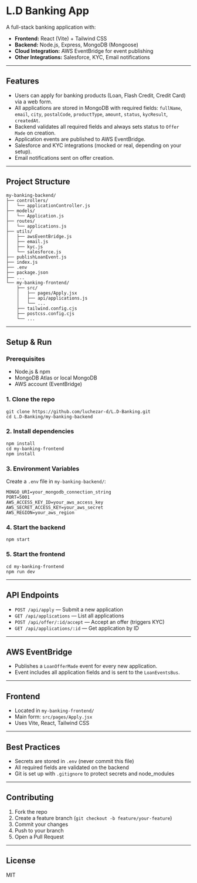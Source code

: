 # L.D Banking App

A full-stack banking application with:
- **Frontend:** React (Vite) + Tailwind CSS
- **Backend:** Node.js, Express, MongoDB (Mongoose)
- **Cloud Integration:** AWS EventBridge for event publishing
- **Other Integrations:** Salesforce, KYC, Email notifications

---

## Features
- Users can apply for banking products (Loan, Flash Credit, Credit Card) via a web form.
- All applications are stored in MongoDB with required fields: `fullName`, `email`, `city`, `postalCode`, `productType`, `amount`, `status`, `kycResult`, `createdAt`.
- Backend validates all required fields and always sets status to `Offer Made` on creation.
- Application events are published to AWS EventBridge.
- Salesforce and KYC integrations (mocked or real, depending on your setup).
- Email notifications sent on offer creation.

---

## Project Structure

```
my-banking-backend/
├── controllers/
│   └── applicationController.js
├── models/
│   └── Application.js
├── routes/
│   └── applications.js
├── utils/
│   ├── awsEventBridge.js
│   ├── email.js
│   ├── kyc.js
│   └── salesforce.js
├── publishLoanEvent.js
├── index.js
├── .env
├── package.json
├── ...
└── my-banking-frontend/
    ├── src/
    │   ├── pages/Apply.jsx
    │   ├── api/applications.js
    │   └── ...
    ├── tailwind.config.cjs
    ├── postcss.config.cjs
    └── ...
```

---

## Setup & Run

### Prerequisites
- Node.js & npm
- MongoDB Atlas or local MongoDB
- AWS account (EventBridge)

### 1. Clone the repo
```
git clone https://github.com/luchezar-d/L.D-Banking.git
cd L.D-Banking/my-banking-backend
```

### 2. Install dependencies
```
npm install
cd my-banking-frontend
npm install
```

### 3. Environment Variables
Create a `.env` file in `my-banking-backend/`:
```
MONGO_URI=your_mongodb_connection_string
PORT=5001
AWS_ACCESS_KEY_ID=your_aws_access_key
AWS_SECRET_ACCESS_KEY=your_aws_secret
AWS_REGION=your_aws_region
```

### 4. Start the backend
```
npm start
```

### 5. Start the frontend
```
cd my-banking-frontend
npm run dev
```

---

## API Endpoints
- `POST /api/apply` — Submit a new application
- `GET /api/applications` — List all applications
- `POST /api/offer/:id/accept` — Accept an offer (triggers KYC)
- `GET /api/applications/:id` — Get application by ID

---

## AWS EventBridge
- Publishes a `LoanOfferMade` event for every new application.
- Event includes all application fields and is sent to the `LoanEventsBus`.

---

## Frontend
- Located in `my-banking-frontend/`
- Main form: `src/pages/Apply.jsx`
- Uses Vite, React, Tailwind CSS

---

## Best Practices
- Secrets are stored in `.env` (never commit this file)
- All required fields are validated on the backend
- Git is set up with `.gitignore` to protect secrets and node_modules

---

## Contributing
1. Fork the repo
2. Create a feature branch (`git checkout -b feature/your-feature`)
3. Commit your changes
4. Push to your branch
5. Open a Pull Request

---

## License
MIT
